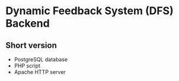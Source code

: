 # Dynamic Feedback System (DFS) Backend

## Short version

* PostgreSQL database
* PHP script
* Apache HTTP server
